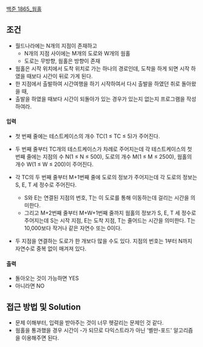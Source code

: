 
[백준 1865_웜홀](https://www.acmicpc.net/problem/1865)


## 조건

- 월드나라에는 N개의 지점이 존재하고
	- N개의 지점 사이에는 M개의 도로와 W개의 웜홀
	- 도로는 무방향, 웜홀은 방향이 존재
- 웜홀은 시작 위치에서 도착 위치로 가는 하나의 경로인데, 도착을 하게 되면 시작 하였을 때보다 시간이 뒤로 가게 된다.
- 한 지점에서 출발하여 시간여행을 하기 시작하여서 다시 출발을 하였던 취로 돌아왔을 때,
- 출발을 하였을 때보다 시간이 되돌아가 있는 경우가 있는지 없는지 프로그램을 작성하여라.




#### 입력

- 첫 번째 줄에는 테스트케이스의 개수 TC(1 ≤ TC ≤ 5)가 주어진다. 
- 두 번째 줄부터 TC개의 테스트케이스가 차례로 주어지는데 각 테스트케이스의 첫 번째 줄에는 지점의 수 N(1 ≤ N ≤ 500), 도로의 개수 M(1 ≤ M ≤ 2500), 웜홀의 개수 W(1 ≤ W ≤ 200)이 주어진다. 
- 각 TC의 두 번째 줄부터 M+1번째 줄에 도로의 정보가 주어지는데 각 도로의 정보는 S, E, T 세 정수로 주어진다. 
	- S와 E는 연결된 지점의 번호, T는 이 도로를 통해 이동하는데 걸리는 시간을 의미한다. 
	- 그리고 M+2번째 줄부터 M+W+1번째 줄까지 웜홀의 정보가 S, E, T 세 정수로 주어지는데 S는 시작 지점, E는 도착 지점, T는 줄어드는 시간을 의미한다. T는 10,000보다 작거나 같은 자연수 또는 0이다.

- 두 지점을 연결하는 도로가 한 개보다 많을 수도 있다. 지점의 번호는 1부터 N까지 자연수로 중복 없이 매겨져 있다.



#### 출력

- 돌아오는 것이 가능하면 YES
- 아니라면 NO




## 접근 방법 및 Solution

- 문제 이해부터, 입력을 받아주는 것이 너무 헷갈리는 문제인 것 같다.
- 웜홀을 통과했을 경우 시간이 -가 되므로 다익스트라가 아닌 '벨만-포드' 알고리즘을 이용해주면 된다.